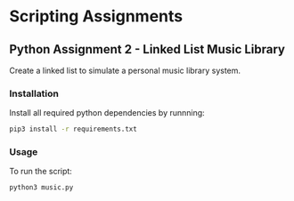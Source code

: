 # Scripting Assignments

## Python Assignment 2 - Linked List Music Library

Create a linked list to simulate a personal music library system.

### Installation

Install all required python dependencies by runnning:

```bash
pip3 install -r requirements.txt
```

### Usage

To run the script:

```bash
python3 music.py
```
